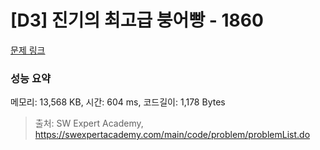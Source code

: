 # [D3] 진기의 최고급 붕어빵 - 1860 

[문제 링크](https://swexpertacademy.com/main/code/problem/problemDetail.do?contestProbId=AV5LsaaqDzYDFAXc) 

### 성능 요약

메모리: 13,568 KB, 시간: 604 ms, 코드길이: 1,178 Bytes



> 출처: SW Expert Academy, https://swexpertacademy.com/main/code/problem/problemList.do